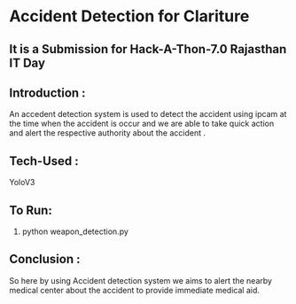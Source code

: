 # Accident Detection for Clariture

## It is a Submission for Hack-A-Thon-7.0 Rajasthan IT Day
## Introduction :
An accedent detection system is used to detect the accident using ipcam at the time when the accident is occur and we are able to take quick action and alert the respective authority about the accident .
## Tech-Used :
YoloV3<br>
## To Run:
1) python weapon_detection.py <br>
## Conclusion : 
So here by using Accident detection system we aims to alert the nearby medical center about the accident to provide immediate medical aid.
